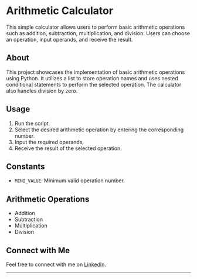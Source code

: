 # Arithmetic Calculator

This simple calculator allows users to perform basic arithmetic operations such as addition, subtraction, multiplication, and division. Users can choose an operation, input operands, and receive the result.

## About

This project showcases the implementation of basic arithmetic operations using Python. It utilizes a list to store operation names and uses nested conditional statements to perform the selected operation. The calculator also handles division by zero.

## Usage

1. Run the script.
2. Select the desired arithmetic operation by entering the corresponding number.
3. Input the required operands.
4. Receive the result of the selected operation.

## Constants

- `MINI_VALUE`: Minimum valid operation number.

## Arithmetic Operations

- Addition
- Subtraction
- Multiplication
- Division

## Connect with Me

Feel free to connect with me on [LinkedIn](https://www.linkedin.com/in/3b1g?utm_source=share&utm_campaign=share_via&utm_content=profile&utm_medium=android_app).

---


